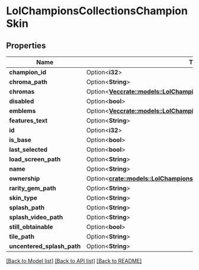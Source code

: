 # LolChampionsCollectionsChampionSkin

## Properties

Name | Type | Description | Notes
------------ | ------------- | ------------- | -------------
**champion_id** | Option<**i32**> |  | [optional]
**chroma_path** | Option<**String**> |  | [optional]
**chromas** | Option<[**Vec<crate::models::LolChampionsCollectionsChampionChroma>**](LolChampionsCollectionsChampionChroma.md)> |  | [optional]
**disabled** | Option<**bool**> |  | [optional]
**emblems** | Option<[**Vec<crate::models::LolChampionsCollectionsChampionSkinEmblem>**](LolChampionsCollectionsChampionSkinEmblem.md)> |  | [optional]
**features_text** | Option<**String**> |  | [optional]
**id** | Option<**i32**> |  | [optional]
**is_base** | Option<**bool**> |  | [optional]
**last_selected** | Option<**bool**> |  | [optional]
**load_screen_path** | Option<**String**> |  | [optional]
**name** | Option<**String**> |  | [optional]
**ownership** | Option<[**crate::models::LolChampionsCollectionsOwnership**](LolChampionsCollectionsOwnership.md)> |  | [optional]
**rarity_gem_path** | Option<**String**> |  | [optional]
**skin_type** | Option<**String**> |  | [optional]
**splash_path** | Option<**String**> |  | [optional]
**splash_video_path** | Option<**String**> |  | [optional]
**still_obtainable** | Option<**bool**> |  | [optional]
**tile_path** | Option<**String**> |  | [optional]
**uncentered_splash_path** | Option<**String**> |  | [optional]

[[Back to Model list]](../README.md#documentation-for-models) [[Back to API list]](../README.md#documentation-for-api-endpoints) [[Back to README]](../README.md)


